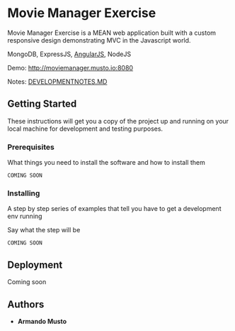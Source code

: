 # Movie Manager Exercise

Movie Manager Exercise is a MEAN web application built with a custom responsive design demonstrating MVC in the Javascript world.

MongoDB, ExpressJS, [AngularJS](https://angularjs.org/), NodeJS

Demo: http://moviemanager.musto.io:8080

Notes: [DEVELOPMENTNOTES.MD](docs/DEVELOPMENTNOTES.MD)


## Getting Started

These instructions will get you a copy of the project up and running on your local machine for development and testing purposes.

### Prerequisites

What things you need to install the software and how to install them

```
COMING SOON

```

### Installing

A step by step series of examples that tell you have to get a development env running

Say what the step will be

```
COMING SOON
```


## Deployment

Coming soon

## Authors

* **Armando Musto**
